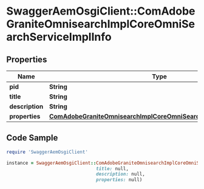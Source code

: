 # SwaggerAemOsgiClient::ComAdobeGraniteOmnisearchImplCoreOmniSearchServiceImplInfo

## Properties

Name | Type | Description | Notes
------------ | ------------- | ------------- | -------------
**pid** | **String** |  | [optional] 
**title** | **String** |  | [optional] 
**description** | **String** |  | [optional] 
**properties** | [**ComAdobeGraniteOmnisearchImplCoreOmniSearchServiceImplProperties**](ComAdobeGraniteOmnisearchImplCoreOmniSearchServiceImplProperties.md) |  | [optional] 

## Code Sample

```ruby
require 'SwaggerAemOsgiClient'

instance = SwaggerAemOsgiClient::ComAdobeGraniteOmnisearchImplCoreOmniSearchServiceImplInfo.new(pid: null,
                                 title: null,
                                 description: null,
                                 properties: null)
```


